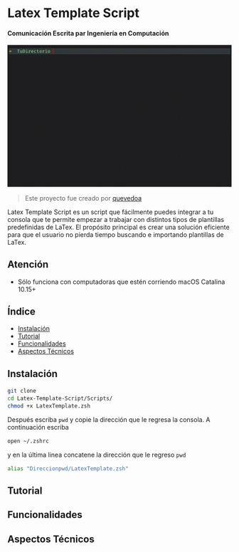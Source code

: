 # Latex Template Script 
#### Comunicación Escrita par Ingeniería en Computación
![alt text](https://github.com/quevedoa/Latex-Template-Script/blob/main/Misc/GIF1.gif)

> Este proyecto fue creado por [quevedoa](https://github.com/quevedoa)

Latex Template Script es un script que fácilmente puedes integrar a tu consola que te permite empezar a trabajar con distintos tipos de plantillas predefinidas de LaTex. El propósito principal es crear una solución eficiente para que el usuario no pierda tiempo buscando e importando plantillas de LaTex.

## Atención 
- Sólo funciona con computadoras que estén corriendo macOS Catalina 10.15+

## Índice
- [Instalación](#instalación)
- [Tutorial](#tutorial)
- [Funcionalidades](#funcionalidades)
- [Aspectos Técnicos](#aspectos-técnicos)

## Instalación
```bash
git clone 
cd Latex-Template-Script/Scripts/
chmod +x LatexTemplate.zsh
```
Después escriba `pwd` y copie la dirección que le regresa la consola. A continuación escriba
```bash
open ~/.zshrc
```
y en la última linea concatene la dirección que le regreso `pwd`
```bash
alias "Direccionpwd/LatexTemplate.zsh"
```

## Tutorial

## Funcionalidades

## Aspectos Técnicos

